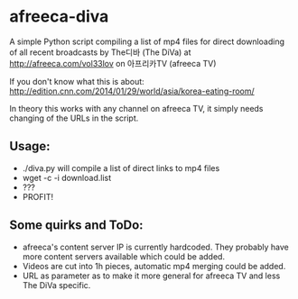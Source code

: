 # afreeca-diva

A simple Python script compiling a list of mp4 files for direct downloading of all recent broadcasts by The디바 (The DiVa) at http://afreeca.com/vol33lov on 아프리카TV (afreeca TV)

If you don't know what this is about: http://edition.cnn.com/2014/01/29/world/asia/korea-eating-room/

In theory this works with any channel on afreeca TV, it simply needs changing of the URLs in the script.

## Usage:

* ./diva.py will compile a list of direct links to mp4 files
* wget -c -i download.list
* ???
* PROFIT!

## Some quirks and ToDo:

* afreeca's content server IP is currently hardcoded. They probably have more content servers available which could be added.
* Videos are cut into 1h pieces, automatic mp4 merging could be added.
* URL as parameter as to make it more general for afreeca TV and less The DiVa specific.
